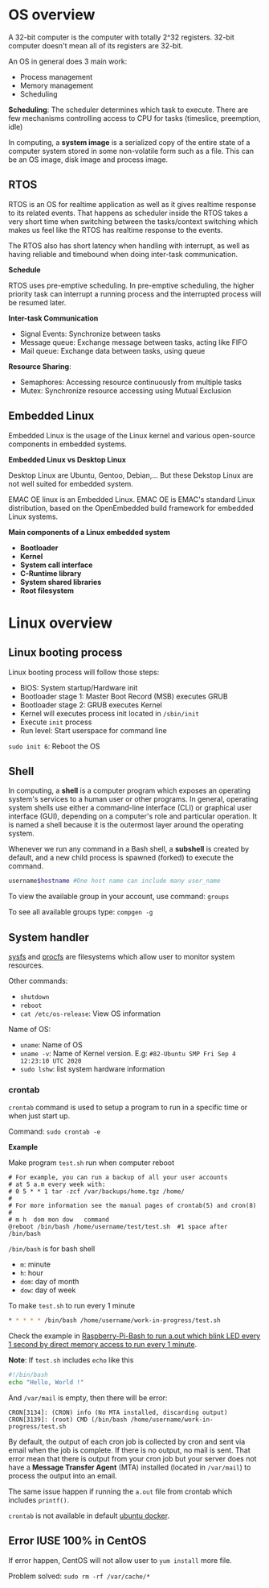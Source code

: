# OS overview

A 32-bit computer is the computer with totally 2^32 registers. 32-bit computer doesn't mean all of its registers are 32-bit.

An OS in general does 3 main work:

* Process management
* Memory management
* Scheduling

**Scheduling**: The scheduler determines which task to execute. There are few mechanisms controlling access to CPU for tasks (timeslice, preemption, idle)

In computing, a **system image** is a serialized copy of the entire state of a computer system stored in some non-volatile form such as a file. This can be an OS image, disk image and process image.

## RTOS

RTOS is an OS for realtime application as well as it gives realtime response to its related events. That happens as scheduler inside the RTOS takes a very short time when switching between the tasks/context switching which makes us feel like the RTOS has realtime response to the events.

The RTOS also has short latency when handling with interrupt, as well as having reliable and timebound when doing inter-task communication.

**Schedule**

RTOS uses pre-emptive scheduling. In pre-emptive scheduling, the higher priority task can interrupt a running process and the interrupted process will be resumed later.

**Inter-task Communication**

* Signal Events: Synchronize between tasks
* Message queue: Exchange message between tasks, acting like FIFO
* Mail queue: Exchange data between tasks, using queue

**Resource Sharing**:

* Semaphores: Accessing resource continuously from multiple tasks
* Mutex: Synchronize resource accessing using Mutual Exclusion

## Embedded Linux

Embedded Linux is the usage of the Linux kernel and various open-source components in embedded systems.

**Embedded Linux vs Desktop Linux**

Desktop Linux are Ubuntu, Gentoo, Debian,... But these Dekstop Linux are not well suited for embedded system.

EMAC OE linux is an Embedded Linux. EMAC OE is EMAC's standard Linux distribution, based on the OpenEmbedded build framework for embedded Linux systems.

**Main components of a Linux embedded system**

* **Bootloader**
* **Kernel**
* **System call interface**
* **C-Runtime library**
* **System shared libraries** 
* **Root filesystem**

# Linux overview

## Linux booting process

Linux booting process will follow those steps:

* BIOS: System startup/Hardware init
* Bootloader stage 1: Master Boot Record (MSB) executes GRUB
* Bootloader stage 2: GRUB executes Kernel
* Kernel will executes process init located in ``/sbin/init``
* Execute ``init`` process
* Run level: Start userspace for command line

``sudo init 6``: Reboot the OS

## Shell

In computing, a **shell** is a computer program which exposes an operating system's services to a human user or other programs. In general, operating system shells use either a command-line interface (CLI) or graphical user interface (GUI), depending on a computer's role and particular operation. It is named a shell because it is the outermost layer around the operating system.

Whenever we run any command in a Bash shell, a **subshell** is created by default, and a new child process is spawned (forked) to execute the command. 

```bash
username$hostname #One host name can include many user_name
```

To view the available group in your account, use command: ``groups``

To see all available groups type: ``compgen -g``

## System handler

[sysfs](https://github.com/TranPhucVinh/Linux-Shell/tree/master/Physical%20layer/File%20system#sysfs) and [procfs](https://github.com/TranPhucVinh/Linux-Shell/tree/master/Physical%20layer/File%20system#procfs) are filesystems which allow user to monitor system resources.

Other commands:

* ``shutdown``
* ``reboot``
* ``cat /etc/os-release``: View OS information

Name of OS:

* ``uname``: Name of OS
* ``uname -v``: Name of Kernel version. E.g: ``#82-Ubuntu SMP Fri Sep 4 12:23:10 UTC 2020``
* ``sudo lshw``: list system hardware information

### crontab

``crontab`` command is used to setup a program to run in a specific time or when just start up.

Command: ``sudo crontab -e``

**Example**

Make program ``test.sh`` run when computer reboot

```
# For example, you can run a backup of all your user accounts
# at 5 a.m every week with:
# 0 5 * * 1 tar -zcf /var/backups/home.tgz /home/
#
# For more information see the manual pages of crontab(5) and cron(8)
#
# m h  dom mon dow   command
@reboot /bin/bash /home/username/test/test.sh  #1 space after /bin/bash
```

``/bin/bash`` is for bash shell

* ``m``: minute
* ``h``: hour
* ``dom``: day of month
* ``dow``: day of week

To make ``test.sh`` to run every 1 minute

```sh
* * * * * /bin/bash /home/username/work-in-progress/test.sh
```

Check the example in [Raspberry-Pi-Bash to run a.out which blink LED every 1 second by direct memory access to run every 1 minute](https://github.com/TranPhucVinh/Raspberry-Pi-Bash/blob/main/Physical%20layer/README.md#crontab).

**Note**: If ``test.sh`` includes ``echo`` like this

```sh
#!/bin/bash
echo "Hello, World !"
```

And ``/var/mail`` is empty, then there will be error:

```
CRON[3134]: (CRON) info (No MTA installed, discarding output)
CRON[3139]: (root) CMD (/bin/bash /home/username/work-in-progress/test.sh
```

By default, the output of each cron job is collected by cron and sent via email when the job is complete. If there is no output, no mail is sent. That error mean that there is output from your cron job but your server does not have a **Message Transfer Agent** (MTA) installed (located in ``/var/mail``) to process the output into an email.

The same issue happen if running the ``a.out`` file from crontab which includes ``printf()``.

``crontab`` is not available in default [ubuntu docker](https://github.com/TranPhucVinh/Linux-Shell/blob/master/Docker/ubuntu%20docker.md).

## Error IUSE 100% in CentOS

If error happen, CentOS will not allow user to ``yum install`` more file.

Problem solved: ``sudo rm -rf /var/cache/*``
